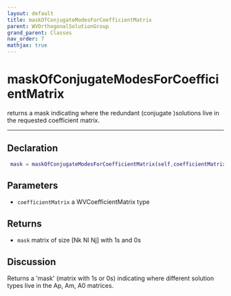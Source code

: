 ```yaml
---
layout: default
title: maskOfConjugateModesForCoefficientMatrix
parent: WVOrthogonalSolutionGroup
grand_parent: Classes
nav_order: 7
mathjax: true
---
```


#  maskOfConjugateModesForCoefficientMatrix

returns a mask indicating where the redundant (conjugate )solutions live in the requested coefficient matrix.


---

## Declaration
```matlab
 mask = maskOfConjugateModesForCoefficientMatrix(self,coefficientMatrix)
```
## Parameters
+ `coefficientMatrix`  a WVCoefficientMatrix type

## Returns
+ `mask`  matrix of size [Nk Nl Nj] with 1s and 0s

## Discussion

  Returns a 'mask' (matrix with 1s or 0s) indicating where
  different solution types live in the Ap, Am, A0 matrices.
 
        
